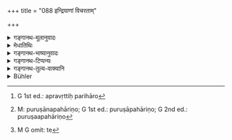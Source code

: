 +++
title = "088 इन्द्रियाणां विचरताम्"

+++

<details><summary>गङ्गानथ-मूलानुवादः</summary>

The wise man should put forth an effort to restrain his organs roaming among alluring objects; just as the driver restrains the horses.—(88)
</details>

<details><summary>मेधातिथिः</summary>

**इन्द्रियाणां संयमे यत्नम् आतिष्ठेद्** इत्य् एतावाञ् छास्त्रार्थः । परिशिष्टो ऽर्थवादः, आ संध्योपासनविधेः (म्ध् २.१०१) । संयमः प्रतिषिद्धेषु **विषयेषु** प्रवृत्तिपरिहारो[^२७६] ऽप्रतिषिद्धेष्व् अप्य् अतिसक्तिवर्जनम् । तत्र प्रतिषिद्धपरिहारस् तैर् एव प्रतिषेधैः सिद्धः । अप्रतिसिद्धेष्व् अप्य् अतिसक्तिनिषेधार्थो ऽयं श्लोकसंघातः । एतद् एवाह । **विचरतां विषयेषु** स्वातन्त्र्येण वस्तुशक्त्या प्रवर्तमानानाम् । **अपहारिषु** विषयेष्व् अपहरन्त्य् आकर्षन्त्य् आत्मसात्कुर्वन्ति पारतन्त्र्यम् आपादयन्ति पुरुषं त अपहारिणो[^२७७] विषया मनोहरा य उच्यन्ते । तत्र **विचरतां** विविधं विशेषेण चरताम् । यदीन्द्रियाणि विशेषेण न चरेयुर् अपरिहारिणो ऽपि तदा विषयाः किं कुर्युः । भवन्तु वा निरङ्कुशानीन्द्रियाणि, यदि विषयाः प्रत्याख्यायिकास् तथापि सुसंयमः पुरुषेणात्मा । यतस् तूभयं सापराधम् अतो यत्न आस्थेयः, दुर्नियमानि ह्य् एतानि । 


[^२७७]:
     M: puruṣānapahāriṇo; G 1st ed.: puruṣāpahāriṇo; G 2nd ed.: puruṣaapahāriṇo


[^२७६]:
     G 1st ed.: apravṛttiḥ parihāro

- **नियन्तेव वाजिनाम्** । यन्ता सारथिर् अश्वानां यथा रथयुक्तानां स्वभावतो विचलनशीलानां **संयमे** नियमे **यत्नं** करोति, ते[^२७८] न तदानिच्छया उन्मार्गेण वहन्ति, विधेयतां तस्य भजन्त, एवम् इन्द्रियाणि विधेयीकर्तव्यानि ॥ २.८८ ॥


[^२७८]:
     M G omit: te
</details>

<details><summary>गङ्गानथ-भाष्यानुवादः</summary>

All that the teaching means is that “one should strive to restrain his organs”: the rest of the text is merely descriptive, up to the verse where we have the injunction regarding the Twilight Prayers (101).

‘*Restrain*’—means the avoiding of addiction to prohibited objects and the avoiding of excessive addiction to even those objects that are permitted. That the prohibited tilings should be avoided we learn from those prohibitions themselves: hence the present verse and the verses that follow should be taken as laying down the avoiding of over-addiction to even such things as are not prohibited.

This is what is meant by the expression—‘*roaming a many*
*objects*,’—*i.e*., in course of their natural functioning.

‘*Alluring*.’—Things that attract, draw to themselves, overpower, the man, are called ‘alluring objects,’ those that captivate the mind.
*Roaming* among these means ‘functioning among them in manifold ways.’
If the organs did not operate among them, what could even the most alluring objects do? Or, even if the organs were devoid of all restraint, if the objects themselves were repellant, it would he a very simple matter for the agent, to restrain himself. As a matter of fact, however, both are at fault (the objects are alluring and the organs are operative among them); hence it becomes necessary to put forth special effort, the organs being hard to control.

‘*As the driver restrains the horses*.’—‘*Driver*’ is the *charioteer*. Just as the charioteer puts forth special effort to coutrol the horses that are naturally restive, and are prone to run wild along the wrong way, and the horses become obedient to him,—in the same way one should curb the organs to his own will.—(88)
</details>

<details><summary>गङ्गानथ-टिप्पन्यः</summary>

This verse is quoted in *Bālambhaṭṭi* (Vyāvahāra, p. 606).

*Medhātithi* (p. 116, 11. 11-12)—*Pariśiṣṭorthavādaḥ
āṣandhyopāsanavidhiḥ*—*i.e*. upto verse 100, all this is mere Arthavāda.
But on p. 110, he says that verse 97 contains a *vidhi*.

It is interesting to note that what Medhātithi has called Arthavāda,
Hopkins calls ‘elaborate interpolation’ (note on verse 91).
</details>

<details><summary>गङ्गानथ-तुल्य-वाक्यानि</summary>

*Gautama-Dharmasūtra*, 3.9—‘One who behaves like this keeps the senses
under control attains the regions of Brahman.’

*Gautama-Dharmasūtra*, 11.4.—‘Pure, with senses under control, equipped
with fully qualified-aids.’

*Kaṭha*-*Upaniṣad*, 3.6.—‘He who is equipped with knowledge, with mind
composed, has his senses under control; just as good horses are under
ṭhe control of the charioteer.’

*Bhagavadgītā*, 2.67-68.—‘When the mind follows in the wake of the
roaming sense-organs, it deprives him of his wisdom; just as the storm
destroys the boat in water. Therefore that man whose sense-organs have
been withdrawn from the objects of sense, has his wisdom firmly
established.’
</details>

<details><summary>Bühler</summary>

088	A wise man should strive to restrain his organs which run wild among alluring sensual objects, like a charioteer his horses.
</details>
